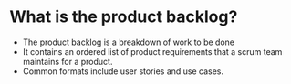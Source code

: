 # What is the product backlog?

+ The product backlog is a breakdown of work to be done
+ It contains an ordered list of product requirements that a scrum team maintains for a product.
+ Common formats include user stories and use cases.